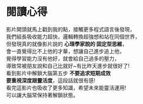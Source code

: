 # 閱讀心得

影片開頭就馬上戳到我的點，接觸更多程式語言後發現，  
我們組長吸收能力超快，邏輯轉換超強想和站在同個世界，  
但發現真的就像影片說的 **心理學家說的 固定型思維**，  
會一直覺得比不上他的才華，想讓自己進步追上他，  
覺得學習能力沒有他好，就會給自己過多的壓力，  
導致常被朋友說和自己比就好~有比昨天進步就很好了!  
看到影片中解鎖大腦第五步 **不要追求短期成效**  
**要重視深度跟靈活度**，這段話就很有感!  
看完這影片也吸收了更多知識，希望未來能靈活運用!  
可以讓大腦常保持著解鎖狀態。